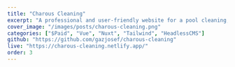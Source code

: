 ```yaml
---
title: "Charous Cleaning"
excerpt: "A professional and user-friendly website for a pool cleaning, repairing, and servicing business. This website uses technologies such as Vue, Nuxt, and Tailwind."
cover_image: "/images/posts/charous-cleaning.png"
categories: ["$Paid", "Vue", "Nuxt", "Tailwind", "HeadlessCMS"]
github: "https://github.com/gazjosef/charous-cleaning"
live: "https://charous-cleaning.netlify.app/"
order: 3
---
```

